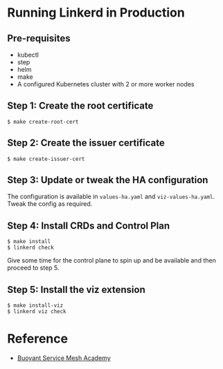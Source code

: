 # Running Linkerd in Production

## Pre-requisites

* kubectl
* step
* helm
* make
* A configured Kubernetes cluster with 2 or more worker nodes

## Step 1: Create the root certificate

```
$ make create-root-cert
```

## Step 2: Create the issuer certificate

```
$ make create-issuer-cert
```

## Step 3: Update or tweak the HA configuration

The configuration is available in `values-ha.yaml` and
`viz-values-ha.yaml`. Tweak the config as required.

## Step 4: Install CRDs and Control Plan

```
$ make install
$ linkerd check
```

Give some time for the control plane to spin up and be available
and then proceed to step 5.

## Step 5: Install the viz extension

```
$ make install-viz
$ linkerd viz check
```

# Reference

* [Buoyant Service Mesh Academy](https://github.com/BuoyantIO/service-mesh-academy)
